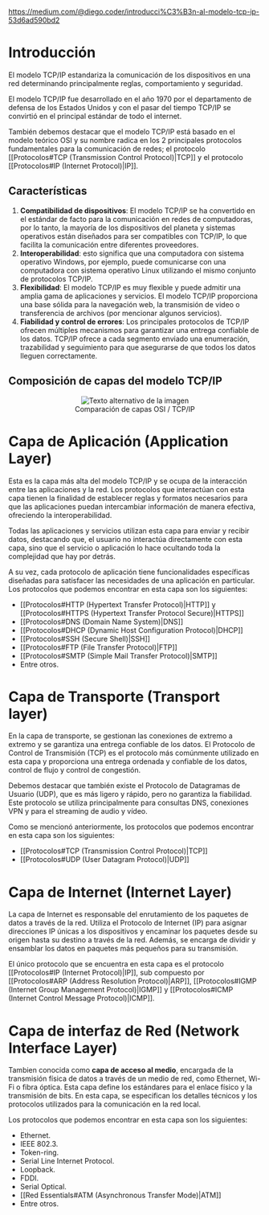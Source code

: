 
https://medium.com/@diego.coder/introducci%C3%B3n-al-modelo-tcp-ip-53d6ad590bd2


# Introducción
El modelo TCP/IP estandariza la comunicación de los dispositivos en una red determinando principalmente reglas, comportamiento y seguridad.

El modelo TCP/IP fue desarrollado en el año 1970 por el departamento de defensa de los Estados Unidos y con el pasar del tiempo TCP/IP se convirtió en el principal estándar de todo el internet.

También debemos destacar que el modelo TCP/IP está basado en el modelo teórico OSI y su nombre radica en los 2 principales protocolos fundamentales para la comunicación de redes; el protocolo [[Protocolos#TCP (Transmission Control Protocol)|TCP]] y el protocolo [[Protocolos#IP (Internet Protocol)|IP]].
## Características
1. **Compatibilidad de dispositivos**: El modelo TCP/IP se ha convertido en el estándar de facto para la comunicación en redes de computadoras, por lo tanto, la mayoría de los dispositivos del planeta y sistemas operativos están diseñados para ser compatibles con TCP/IP, lo que facilita la comunicación entre diferentes proveedores.
2. **Interoperabilidad**: esto significa que una computadora con sistema operativo Windows, por ejemplo, puede comunicarse con una computadora con sistema operativo Linux utilizando el mismo conjunto de protocolos TCP/IP.
3. **Flexibilidad**: El modelo TCP/IP es muy flexible y puede admitir una amplia gama de aplicaciones y servicios. El modelo TCP/IP proporciona una base sólida para la navegación web, la transmisión de video o transferencia de archivos (por mencionar algunos servicios).
4. **Fiabilidad y control de errores**: Los principales protocolos de TCP/IP ofrecen múltiples mecanismos para garantizar una entrega confiable de los datos. TCP/IP ofrece a cada segmento enviado una enumeración, trazabilidad y seguimiento para que asegurarse de que todos los datos lleguen correctamente.

## Composición de capas del modelo TCP/IP

<div style="text-align: center;">
	<figure>
    <img src="https://miro.medium.com/v2/resize:fit:1100/format:webp/1*KbEducEG9i8GkZVMm0OWqA.png" alt="Texto alternativo de la imagen">
    <figcaption>Comparación de capas OSI / TCP/IP</figcaption>
    </figure>
</div>

# Capa de Aplicación (Application Layer)

Esta es la capa más alta del modelo TCP/IP y se ocupa de la interacción entre las aplicaciones y la red. Los protocolos que interactúan con esta capa tienen la finalidad de establecer reglas y formatos necesarios para que las aplicaciones puedan intercambiar información de manera efectiva, ofreciendo la interoperabilidad.

Todas las aplicaciones y servicios utilizan esta capa para enviar y recibir datos, destacando que, el usuario no interactúa directamente con esta capa, sino que el servicio o aplicación lo hace ocultando toda la complejidad que hay por detrás.

A su vez, cada protocolo de aplicación tiene funcionalidades específicas diseñadas para satisfacer las necesidades de una aplicación en particular. Los protocolos que podemos encontrar en esta capa son los siguientes:

- [[Protocolos#HTTP (Hypertext Transfer Protocol)|HTTP]] y [[Protocolos#HTTPS (Hypertext Transfer Protocol Secure)|HTTPS]]
- [[Protocolos#DNS (Domain Name System)|DNS]]
- [[Protocolos#DHCP (Dynamic Host Configuration Protocol)|DHCP]]
- [[Protocolos#SSH (Secure Shell)|SSH]]
- [[Protocolos#FTP (File Transfer Protocol)|FTP]]
- [[Protocolos#SMTP (Simple Mail Transfer Protocol)|SMTP]]
- Entre otros.

# Capa de Transporte (Transport layer)

En la capa de transporte, se gestionan las conexiones de extremo a extremo y se garantiza una entrega confiable de los datos. El Protocolo de Control de Transmisión (TCP) es el protocolo más comúnmente utilizado en esta capa y proporciona una entrega ordenada y confiable de los datos, control de flujo y control de congestión.

Debemos destacar que también existe el Protocolo de Datagramas de Usuario (UDP), que es más ligero y rápido, pero no garantiza la fiabilidad. Este protocolo se utiliza principalmente para consultas DNS, conexiones VPN y para el streaming de audio y vídeo.

Como se mencionó anteriormente, los protocolos que podemos encontrar en esta capa son los siguientes:

- [[Protocolos#TCP (Transmission Control Protocol)|TCP]]
- [[Protocolos#UDP (User Datagram Protocol)|UDP]]

# Capa de Internet (Internet Layer)

La capa de Internet es responsable del enrutamiento de los paquetes de datos a través de la red. Utiliza el Protocolo de Internet (IP) para asignar direcciones IP únicas a los dispositivos y encaminar los paquetes desde su origen hasta su destino a través de la red. Además, se encarga de dividir y ensamblar los datos en paquetes más pequeños para su transmisión.

El único protocolo que se encuentra en esta capa es el protocolo [[Protocolos#IP (Internet Protocol)|IP]], sub compuesto por [[Protocolos#ARP (Address Resolution Protocol)|ARP]], [[Protocolos#IGMP (Internet Group Management Protocol)|IGMP]] y [[Protocolos#ICMP (Internet Control Message Protocol)|ICMP]].

# Capa de interfaz de Red (Network Interface Layer)

Tambien conocida como **capa de acceso al medio**, encargada de la transmisión física de datos a través de un medio de red, como Ethernet, Wi-Fi o fibra óptica. Esta capa define los estándares para el enlace físico y la transmisión de bits. En esta capa, se especifican los detalles técnicos y los protocolos utilizados para la comunicación en la red local.

Los protocolos que podemos encontrar en esta capa son los siguientes:

- Ethernet.
- IEEE 802.3.
- Token-ring.
- Serial Line Internet Protocol.
- Loopback.
- FDDI.
- Serial Optical.
- [[Red Essentials#ATM (Asynchronous Transfer Mode)|ATM]]
- Entre otros.